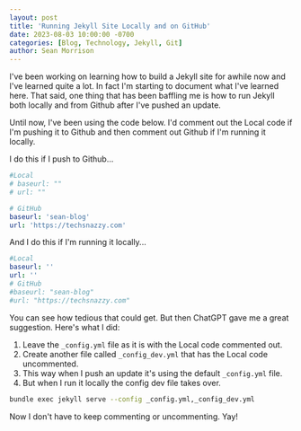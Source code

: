 ```yaml
---
layout: post
title: 'Running Jekyll Site Locally and on GitHub'
date: 2023-08-03 10:00:00 -0700
categories: [Blog, Technology, Jekyll, Git]
author: Sean Morrison
---
```


I've been working on learning how to build a Jekyll site for awhile now and I've learned quite a lot. In fact I'm starting to document what I've learned here. That said, one thing that has been baffling me is how to run Jekyll both locally and from Github after I've pushed an update.

Until now, I've been using the code below. I'd comment out the Local code if I'm pushing it to Github and then comment out Github if I'm running it locally.

I do this if I push to Github...

```yaml
#Local
# baseurl: ""
# url: ""

# GitHub
baseurl: 'sean-blog'
url: 'https://techsnazzy.com'
```

And I do this if I'm running it locally...

```yaml
#Local
baseurl: ''
url: ''
# GitHub
#baseurl: "sean-blog"
#url: "https://techsnazzy.com"
```

You can see how tedious that could get. But then ChatGPT gave me a great suggestion. Here's what I did:

1. Leave the `_config.yml` file as it is with the Local code commented out.
2. Create another file called `_config_dev.yml` that has the Local code uncommented.
3. This way when I push an update it's using the default `_config.yml` file.
4. But when I run it locally the config dev file takes over.

```bash
bundle exec jekyll serve --config _config.yml,_config_dev.yml
```

Now I don't have to keep commenting or uncommenting. Yay!
